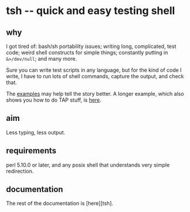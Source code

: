 # tsh -- quick and easy testing shell

## why

I got tired of: bash/sh portability issues; writing long, complicated, test
code; weird shell constructs for simple things; constantly putting in
`&>/dev/null`; and many more.

Sure you can write test scripts in any language, but for the kind of code I
write, I have to run lots of shell commands, capture the output, and check
that.

The [examples][ex] may help tell the story better.  A longer example, which
also shows you how to do TAP stuff, is [here][gpt01].

[gpt01]: https://github.com/sitaramc/gitpod/blob/master/t/t01

## aim

Less typing, less output.

## requirements

perl 5.10.0 or later, and any posix shell that understands very simple
redirection.

## documentation

The rest of the documentation is [here][tsh].

[ex]: http://sitaramc.github.com/tsh/doc/tsh-examples.sh.html
